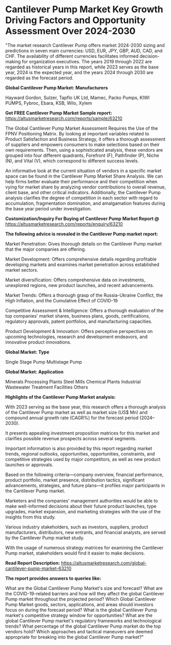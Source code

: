 <h1>Cantilever Pump Market Key Growth Driving Factors and Opportunity Assessment Over 2024-2030</h1>

"The market research Cantilever Pump offers market 2024-2030 sizing and predictions in seven main currencies: USD, EUR, JPY, GBP, AUD, CAD, and CHF. The availability of different currencies facilitates informed decision-making for organization executives. The years 2019 through 2022 are regarded as historical years in this report, while 2023 serves as the base year, 2024 is the expected year, and the years 2024 through 2030 are regarded as the forecast period.

<b>Global Cantilever Pump Market: Manufacturers</b>

Hayward Gordon, Sulzer, Tapflo UK Ltd, Mamec, Packo Pumps, KIWI PUMPS, Fybroc, Ebara, KSB, Wilo, Xylem

<b>Get FREE Cantilever Pump Market Sample report:</b> <a href="https://altusmarketresearch.com/reports/sample/63210">https://altusmarketresearch.com/reports/sample/63210</a>

The Global Cantilever Pump Market Assessment Requires the Use of the FPNV Positioning Matrix. By looking at important variables related to Product Satisfaction and Business Strategy, it offers a thorough assessment of suppliers and empowers consumers to make selections based on their own requirements. Then, using a sophisticated analysis, these vendors are grouped into four different quadrants, Forefront (F), Pathfinder (P), Niche (N), and Vital (V), which correspond to different success levels.

An informative look at the current situation of vendors in a specific market space can be found in the Cantilever Pump Market Share Analysis. We can help firms better evaluate their performance and their competition when vying for market share by analyzing vendor contributions to overall revenue, client base, and other critical indicators. Additionally, the Cantilever Pump analysis clarifies the degree of competition in each sector with regard to accumulation, fragmentation domination, and amalgamation features during the base year period under investigation.

<b>Customization/Inquiry For Buying of Cantilever Pump Market Report @</b> <a href="https://altusmarketresearch.com/reports/enquiry/63210">https://altusmarketresearch.com/reports/enquiry/63210</a>

<b>The following advice is revealed in the Cantilever Pump market report:</b>

Market Penetration: Gives thorough details on the Cantilever Pump market that the major companies are offering.

Market Development: Offers comprehensive details regarding profitable developing markets and examines market penetration across established market sectors.

Market diversification: Offers comprehensive data on investments, unexplored regions, new product launches, and recent advancements.

Market Trends: Offers a thorough grasp of the Russia-Ukraine Conflict, the High Inflation, and the Cumulative Effect of COVID-19

Competitive Assessment & Intelligence: Offers a thorough evaluation of the top companies' market shares, business plans, goods, certifications, regulatory approvals, patent portfolios, and manufacturing capacities.

Product Development & Innovation: Offers perceptive perspectives on upcoming technologies, research and development endeavors, and innovative product innovations.

<b>Global Market: Type</b>

Single Stage Pump
Multistage Pump

<b>Global Market: Application</b>

Minerals Processing Plants
Steel Mills
Chemical Plants
Industrial Wastewater Treatment Facilities
Others


<b>Highlights of the Cantilever Pump Market analysis:</b>

With 2023 serving as the base year, this research offers a thorough analysis of the Cantilever Pump market as well as market size (US$ Mn) and compound annual growth rate (CAGR%) for the forecast period (2024–2030).

It presents appealing investment proposition matrices for this market and clarifies possible revenue prospects across several segments.

Important information is also provided by this report regarding market trends, regional outlooks, opportunities, opportunities, constraints, and competitive strategies used by major competitors, as well as new product launches or approvals.

Based on the following criteria—company overview, financial performance, product portfolio, market presence, distribution tactics, significant advancements, strategies, and future plans—it profiles major participants in the Cantilever Pump market.

Marketers and the companies' management authorities would be able to make well-informed decisions about their future product launches, type upgrades, market expansion, and marketing strategies with the use of the insights from this study.

Various industry stakeholders, such as investors, suppliers, product manufacturers, distributors, new entrants, and financial analysts, are served by the Cantilever Pump market study.

With the usage of numerous strategy matrices for examining the Cantilever Pump market, stakeholders would find it easier to make decisions.

<b>Read Report Description:</b> <a href="https://altusmarketresearch.com/global-cantilever-pump-market-63210">https://altusmarketresearch.com/global-cantilever-pump-market-63210</a>

<b>The report provides answers to queries like:</b>

What are the Global Cantilever Pump Market's size and forecast?
What are the COVID-19-related barriers and how will they affect the global Cantilever Pump market throughout the projected period?
Which Global Cantilever Pump Market goods, sectors, applications, and areas should investors focus on during the forecast period?
What is the global Cantilever Pump market's competitive strategy window for opportunities?
What are the global Cantilever Pump market's regulatory frameworks and technological trends?
What percentage of the global Cantilever Pump market do the top vendors hold?
Which approaches and tactical maneuvers are deemed appropriate for breaking into the global Cantilever Pump market?"
